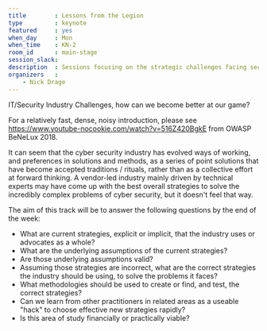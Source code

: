 ```yaml
---
title        : Lessons from the Legion
type         : keynote
featured     : yes
when_day     : Mon
when_time    : KN-2
room_id      : main-stage
session_slack:
description  : Sessions focusing on the strategic challenges facing security practioners
organizers   :
    - Nick Drage
---
```


IT/Security Industry Challenges, how can we become better at our game?

For a relatively fast, dense, noisy introduction, please see https://www.youtube-nocookie.com/watch?v=516Z420BgkE from OWASP BeNeLux 2018.

It can seem that the cyber security industry has evolved ways of working, and preferences in solutions and methods, as a series of point solutions that have become accepted traditions / rituals, rather than as a collective effort at forward thinking. A vendor-led industry mainly driven by technical experts may have come up with the best overall strategies to solve the incredibly complex problems of cyber security, but it doesn't feel that way.

The aim of this track will be to answer the following questions by the end of the week:

* What are current strategies, explicit or implicit, that the industry uses or advocates as a whole?
* What are the underlying assumptions of the current strategies?
* Are those underlying assumptions valid?
* Assuming those strategies are incorrect, what are the correct strategies the industry should be using, to solve the problems it faces?
* What methodologies should be used to create or find, and test, the correct strategies?
* Can we learn from other practitioners in related areas as a useable "hack" to choose effective new strategies rapidly?
* Is this area of study financially or practically viable?

